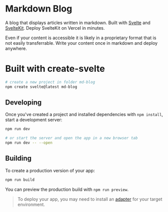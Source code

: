 # Markdown Blog
A blog that displays articles written in markdown. Built with [Svelte](https://svelte.dev) and [SvelteKit](https://kit.svelte.dev/). Deploy SvelteKit on Vercel in minutes. 

Even if your content is accessible it is likely in a proprietary format that is not easily transferrable. Write your content once in markdown and deploy anywhere.

# Built with create-svelte


```bash
# create a new project in folder md-blog
npm create svelte@latest md-blog
```

## Developing

Once you've created a project and installed dependencies with `npm install`, start a development server:

```bash
npm run dev

# or start the server and open the app in a new browser tab
npm run dev -- --open
```

## Building

To create a production version of your app:

```bash
npm run build
```

You can preview the production build with `npm run preview`.

> To deploy your app, you may need to install an [adapter](https://kit.svelte.dev/docs/adapters) for your target environment.

